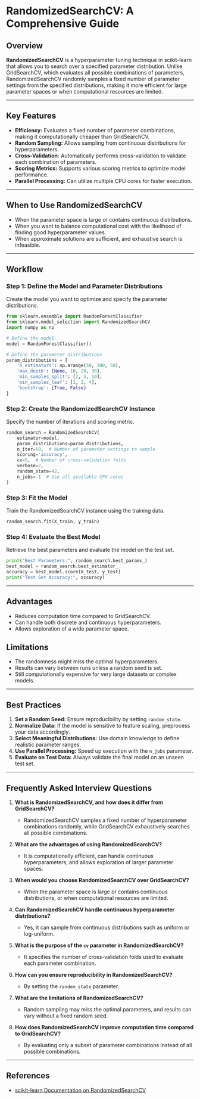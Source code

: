 # RandomizedSearchCV: A Comprehensive Guide

## Overview

**RandomizedSearchCV** is a hyperparameter tuning technique in scikit-learn that allows you to search over a specified parameter distribution. Unlike GridSearchCV, which evaluates all possible combinations of parameters, RandomizedSearchCV randomly samples a fixed number of parameter settings from the specified distributions, making it more efficient for large parameter spaces or when computational resources are limited.

---

## Key Features

- **Efficiency:** Evaluates a fixed number of parameter combinations, making it computationally cheaper than GridSearchCV.
- **Random Sampling:** Allows sampling from continuous distributions for hyperparameters.
- **Cross-Validation:** Automatically performs cross-validation to validate each combination of parameters.
- **Scoring Metrics:** Supports various scoring metrics to optimize model performance.
- **Parallel Processing:** Can utilize multiple CPU cores for faster execution.

---

## When to Use RandomizedSearchCV

- When the parameter space is large or contains continuous distributions.
- When you want to balance computational cost with the likelihood of finding good hyperparameter values.
- When approximate solutions are sufficient, and exhaustive search is infeasible.

---

## Workflow

### Step 1: Define the Model and Parameter Distributions

Create the model you want to optimize and specify the parameter distributions.

```python
from sklearn.ensemble import RandomForestClassifier
from sklearn.model_selection import RandomizedSearchCV
import numpy as np

# Define the model
model = RandomForestClassifier()

# Define the parameter distributions
param_distributions = {
    'n_estimators': np.arange(50, 300, 50),
    'max_depth': [None, 10, 20, 30],
    'min_samples_split': [2, 5, 10],
    'min_samples_leaf': [1, 2, 4],
    'bootstrap': [True, False]
}
```

### Step 2: Create the RandomizedSearchCV Instance

Specify the number of iterations and scoring metric.

```python
random_search = RandomizedSearchCV(
    estimator=model,
    param_distributions=param_distributions,
    n_iter=50,  # Number of parameter settings to sample
    scoring='accuracy',
    cv=5,  # Number of cross-validation folds
    verbose=2,
    random_state=42,
    n_jobs=-1  # Use all available CPU cores
)
```

### Step 3: Fit the Model

Train the RandomizedSearchCV instance using the training data.

```python
random_search.fit(X_train, y_train)
```

### Step 4: Evaluate the Best Model

Retrieve the best parameters and evaluate the model on the test set.

```python
print("Best Parameters:", random_search.best_params_)
best_model = random_search.best_estimator_
accuracy = best_model.score(X_test, y_test)
print("Test Set Accuracy:", accuracy)
```

---

## Advantages

- Reduces computation time compared to GridSearchCV.
- Can handle both discrete and continuous hyperparameters.
- Allows exploration of a wide parameter space.

## Limitations

- The randomness might miss the optimal hyperparameters.
- Results can vary between runs unless a random seed is set.
- Still computationally expensive for very large datasets or complex models.

---

## Best Practices

1. **Set a Random Seed:** Ensure reproducibility by setting `random_state`.
2. **Normalize Data:** If the model is sensitive to feature scaling, preprocess your data accordingly.
3. **Select Meaningful Distributions:** Use domain knowledge to define realistic parameter ranges.
4. **Use Parallel Processing:** Speed up execution with the `n_jobs` parameter.
5. **Evaluate on Test Data:** Always validate the final model on an unseen test set.

---

## Frequently Asked Interview Questions

1. **What is RandomizedSearchCV, and how does it differ from GridSearchCV?**
   - RandomizedSearchCV samples a fixed number of hyperparameter combinations randomly, while GridSearchCV exhaustively searches all possible combinations.

2. **What are the advantages of using RandomizedSearchCV?**
   - It is computationally efficient, can handle continuous hyperparameters, and allows exploration of larger parameter spaces.

3. **When would you choose RandomizedSearchCV over GridSearchCV?**
   - When the parameter space is large or contains continuous distributions, or when computational resources are limited.

4. **Can RandomizedSearchCV handle continuous hyperparameter distributions?**
   - Yes, it can sample from continuous distributions such as uniform or log-uniform.

5. **What is the purpose of the `cv` parameter in RandomizedSearchCV?**
   - It specifies the number of cross-validation folds used to evaluate each parameter combination.

6. **How can you ensure reproducibility in RandomizedSearchCV?**
   - By setting the `random_state` parameter.

7. **What are the limitations of RandomizedSearchCV?**
   - Random sampling may miss the optimal parameters, and results can vary without a fixed random seed.

8. **How does RandomizedSearchCV improve computation time compared to GridSearchCV?**
   - By evaluating only a subset of parameter combinations instead of all possible combinations.

---

## References

- [scikit-learn Documentation on RandomizedSearchCV](https://scikit-learn.org/stable/modules/generated/sklearn.model_selection.RandomizedSearchCV.html)

